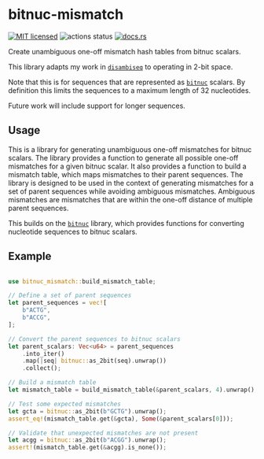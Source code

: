 # bitnuc-mismatch

[![MIT licensed](https://img.shields.io/badge/license-MIT-blue.svg)](./LICENSE.md)
![actions status](https://github.com/noamteyssier/bitnuc-mismatch/workflows/CI/badge.svg)
[![docs.rs](https://img.shields.io/docsrs/bitnuc_mismatch?color=green&label=docs.rs)](https://docs.rs/bitnuc_mismatch/latest/bitnuc_mismatch/)

Create unambiguous one-off mismatch hash tables from bitnuc scalars.

This library adapts my work in [`disambiseq`](https://crates.io/crates/disambiseq) to operating in 2-bit space.

Note that this is for sequences that are represented as [`bitnuc`](https://crates.io/crates/bitnuc) scalars.
By definition this limits the sequences to a maximum length of 32 nucleotides.

Future work will include support for longer sequences.

## Usage

This is a library for generating unambiguous one-off mismatches for bitnuc scalars.
The library provides a function to generate all possible one-off mismatches for a given bitnuc scalar.
It also provides a function to build a mismatch table, which maps mismatches to their parent sequences.
The library is designed to be used in the context of generating mismatches for a set of parent sequences while avoiding ambiguous mismatches.
Ambiguous mismatches are mismatches that are within the one-off distance of multiple parent sequences.

This builds on the [`bitnuc`](https://crates.io/crates/bitnuc) library, which provides functions for converting nucleotide sequences to bitnuc scalars.

## Example

```rust

use bitnuc_mismatch::build_mismatch_table;

// Define a set of parent sequences
let parent_sequences = vec![
    b"ACTG",
    b"ACCG",
];

// Convert the parent sequences to bitnuc scalars
let parent_scalars: Vec<u64> = parent_sequences
    .into_iter()
    .map(|seq| bitnuc::as_2bit(seq).unwrap())
    .collect();

// Build a mismatch table
let mismatch_table = build_mismatch_table(&parent_scalars, 4).unwrap();

// Test some expected mismatches
let gcta = bitnuc::as_2bit(b"GCTG").unwrap();
assert_eq!(mismatch_table.get(&gcta), Some(&parent_scalars[0]));

// Validate that unexpected mismatches are not present
let acgg = bitnuc::as_2bit(b"ACGG").unwrap();
assert!(mismatch_table.get(&acgg).is_none());
```
